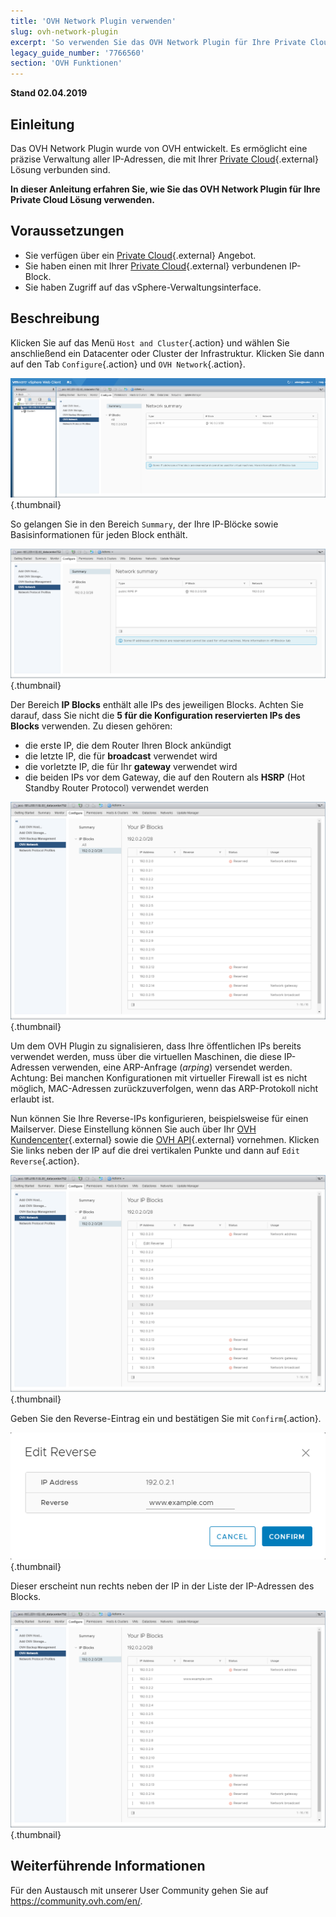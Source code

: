 ```yaml
---
title: 'OVH Network Plugin verwenden'
slug: ovh-network-plugin
excerpt: 'So verwenden Sie das OVH Network Plugin für Ihre Private Cloud Lösung'
legacy_guide_number: '7766560'
section: 'OVH Funktionen'
---
```


**Stand 02.04.2019**

## Einleitung

Das OVH Network Plugin wurde von OVH entwickelt. Es ermöglicht eine präzise Verwaltung aller IP-Adressen, die mit Ihrer [Private Cloud](https://www.ovh.de/private-cloud/){.external} Lösung verbunden sind.

**In dieser Anleitung erfahren Sie, wie Sie das OVH Network Plugin für Ihre Private Cloud Lösung verwenden.**

## Voraussetzungen

* Sie verfügen über ein [Private Cloud](https://www.ovh.de/private-cloud/){.external} Angebot.
* Sie haben einen mit Ihrer [Private Cloud](https://www.ovh.de/private-cloud/){.external} verbundenen IP-Block.
* Sie haben Zugriff auf das vSphere-Verwaltungsinterface.

## Beschreibung

Klicken Sie auf das Menü `Host and Cluster`{.action} und wählen Sie anschließend ein Datacenter oder Cluster der Infrastruktur. Klicken Sie dann auf den Tab `Configure`{.action} und `OVH Network`{.action}.

![OVH Network Plugin](images/network_01.png){.thumbnail}

So gelangen Sie in den Bereich `Summary`, der Ihre IP-Blöcke sowie Basisinformationen für jeden Block enthält.

![Informationen zu IPs und IP-Blöcken](images/network_02.png){.thumbnail}

Der Bereich **IP Blocks** enthält alle IPs des jeweiligen Blocks. Achten Sie darauf, dass Sie nicht die **5 für die Konfiguration reservierten IPs des Blocks** verwenden. Zu diesen gehören:
- die erste IP, die dem Router Ihren Block ankündigt
- die letzte IP, die für **broadcast** verwendet wird
- die vorletzte IP, die für Ihr **gateway** verwendet wird
- die beiden IPs vor dem Gateway, die auf den Routern als **HSRP** (Hot Standby Router Protocol) verwendet werden

![IP-Blöcke](images/network_03.png){.thumbnail}

Um dem OVH Plugin zu signalisieren, dass Ihre öffentlichen IPs bereits verwendet werden, muss über die virtuellen Maschinen, die diese IP-Adressen verwenden, eine ARP-Anfrage (_arping_) versendet werden. Achtung: Bei manchen Konfigurationen mit virtueller Firewall ist es nicht möglich, MAC-Adressen zurückzuverfolgen, wenn das ARP-Protokoll nicht erlaubt ist.

Nun können Sie Ihre Reverse-IPs konfigurieren, beispielsweise für einen Mailserver. Diese Einstellung können Sie auch über Ihr [OVH Kundencenter](https://www.ovh.com/auth/?action=gotomanager){.external} sowie die [OVH API](https://api.ovh.com/){.external} vornehmen. Klicken Sie links neben der IP auf die drei vertikalen Punkte und dann auf `Edit Reverse`{.action}.

![Edit Reverse Button](images/network_04.png){.thumbnail}

Geben Sie den Reverse-Eintrag ein und bestätigen Sie mit `Confirm`{.action}.

![Reverse bearbeiten](images/network_05.png){.thumbnail}

Dieser erscheint nun rechts neben der IP in der Liste der IP-Adressen des Blocks.

![IPs bearbeiten](images/network_06.png){.thumbnail}

## Weiterführende Informationen

Für den Austausch mit unserer User Community gehen Sie auf <https://community.ovh.com/en/>.